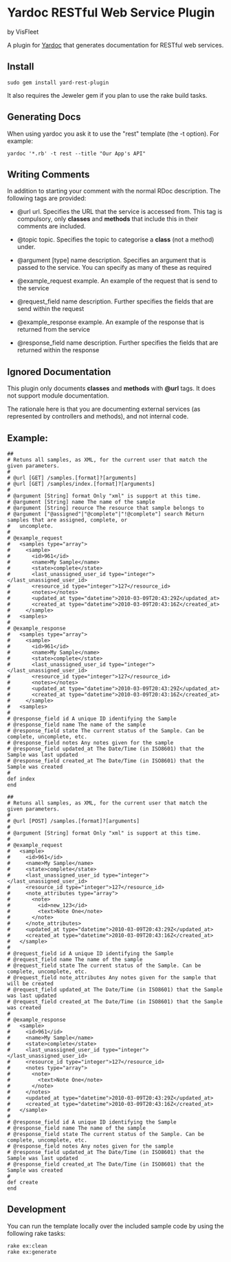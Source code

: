 # Yardoc RESTful Web Service Plugin

by VisFleet

A plugin for [Yardoc](http://yardoc.org/) that generates documentation for RESTful web services. 

## Install
    sudo gem install yard-rest-plugin

It also requires the Jeweler gem if you plan to use the rake build tasks.

## Generating Docs

When using yardoc you ask it to use the "rest" template (the -t option). For example: 

    yardoc '*.rb' -t rest --title "Our App's API"

## Writing Comments

In addition to starting your comment with the normal RDoc description. The following tags are provided:

- @url url. Specifies the URL that the service is accessed from. This tag is compulsory, only **classes** and **methods** that include this in their comments are included.

- @topic topic. Specifies the topic to categorise a **class** (not a method) under.

- @argument [type] name description. Specifies an argument that is passed to the service. You can specify as 
    many of these as required

- @example_request example. An example of the request that is send to the service

- @request_field name description. Further specifies the fields that are send within the request

- @example_response example. An example of the response that is returned from the service

- @response_field name description. Further specifies the fields that are returned within the response

## Ignored Documentation

This plugin only documents **classes** and **methods** with **@url** tags. It does not support module documentation.

The rationale here is that you are documenting external services (as represented by controllers and methods), and not internal code.

## Example:

    ##
    # Retuns all samples, as XML, for the current user that match the given parameters.
    # 
    # @url [GET] /samples.[format]?[arguments]
    # @url [GET] /samples/index.[format]?[arguments]
    # 
    # @argument [String] format Only "xml" is support at this time.
    # @argument [String] name The name of the sample
    # @argument [String] reource The resource that sample belongs to
    # @argument ["@assigned"|"@complete"|"!@complete"] search Return samples that are assigned, complete, or
    #   uncomplete.
    #
    # @example_request
    #   <samples type="array">
    #     <sample>
    #       <id>961</id>
    #       <name>My Sample</name>
    #       <state>complete</state>
    #       <last_unassigned_user_id type="integer"></last_unassigned_user_id>
    #       <resource_id type="integer">127</resource_id>
    #       <notes></notes>
    #       <updated_at type="datetime">2010-03-09T20:43:29Z</updated_at>
    #       <created_at type="datetime">2010-03-09T20:43:16Z</created_at>
    #     </sample>
    #   <samples>
    #
    # @example_response
    #   <samples type="array">
    #     <sample>
    #       <id>961</id>
    #       <name>My Sample</name>
    #       <state>complete</state>
    #       <last_unassigned_user_id type="integer"></last_unassigned_user_id>
    #       <resource_id type="integer">127</resource_id>
    #       <notes></notes>
    #       <updated_at type="datetime">2010-03-09T20:43:29Z</updated_at>
    #       <created_at type="datetime">2010-03-09T20:43:16Z</created_at>
    #     </sample>
    #   <samples>
    # 
    # @response_field id A unique ID identifying the Sample
    # @response_field name The name of the sample
    # @response_field state The current status of the Sample. Can be complete, uncomplete, etc.
    # @response_field notes Any notes given for the sample
    # @response_field updated_at The Date/Time (in ISO8601) that the Sample was last updated
    # @response_field created_at The Date/Time (in ISO8601) that the Sample was created
    # 
    def index
    end
    
    ##
    # Retuns all samples, as XML, for the current user that match the given parameters.
    # 
    # @url [POST] /samples.[format]?[arguments]
    # 
    # @argument [String] format Only "xml" is support at this time.
    #
    # @example_request
    #   <sample>
    #     <id>961</id>
    #     <name>My Sample</name>
    #     <state>complete</state>
    #     <last_unassigned_user_id type="integer"></last_unassigned_user_id>
    #     <resource_id type="integer">127</resource_id>
    #     <note_attributes type="array">
    #       <note>
    #         <id>new_123</id>
    #         <text>Note One</note>
    #       </note>
    #     </note_attributes>
    #     <updated_at type="datetime">2010-03-09T20:43:29Z</updated_at>
    #     <created_at type="datetime">2010-03-09T20:43:16Z</created_at>
    #   </sample>
    #
    # @request_field id A unique ID identifying the Sample
    # @request_field name The name of the sample
    # @request_field state The current status of the Sample. Can be complete, uncomplete, etc.
    # @request_field note_attributes Any notes given for the sample that will be created
    # @request_field updated_at The Date/Time (in ISO8601) that the Sample was last updated
    # @request_field created_at The Date/Time (in ISO8601) that the Sample was created
    #
    # @example_response
    #   <sample>
    #     <id>961</id>
    #     <name>My Sample</name>
    #     <state>complete</state>
    #     <last_unassigned_user_id type="integer"></last_unassigned_user_id>
    #     <resource_id type="integer">127</resource_id>
    #     <notes type="array">
    #       <note>
    #         <text>Note One</note>
    #       </note>
    #     </notes>
    #     <updated_at type="datetime">2010-03-09T20:43:29Z</updated_at>
    #     <created_at type="datetime">2010-03-09T20:43:16Z</created_at>
    #   </sample>
    # 
    # @response_field id A unique ID identifying the Sample
    # @response_field name The name of the sample
    # @response_field state The current status of the Sample. Can be complete, uncomplete, etc.
    # @response_field notes Any notes given for the sample
    # @response_field updated_at The Date/Time (in ISO8601) that the Sample was last updated
    # @response_field created_at The Date/Time (in ISO8601) that the Sample was created
    #
    def create
    end

## Development

You can run the template locally over the included sample code by using the following rake tasks:
    
    rake ex:clean
    rake ex:generate


